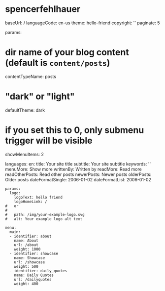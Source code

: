 # spencerfehlhauer
baseUrl: /
languageCode: en-us
theme: hello-friend
copyright: ''
paginate: 5

params:
  # dir name of your blog content (default is `content/posts`)
  contentTypeName: posts
  # "dark" or "light"
  defaultTheme: dark
  # if you set this to 0, only submenu trigger will be visible
  showMenuItems: 2

languages:
  en:
    title: Your site title
    subtitle: Your site subtitle
    keywords: ''
    menuMore: Show more
    writtenBy: Written by
    readMore: Read more
    readOtherPosts: Read other posts
    newerPosts: Newer posts
    olderPosts: Older posts
    dateFormatSingle: 2006-01-02
    dateFormatList: 2006-01-02
    
    params:
      logo:
        logoText: hello friend
        logoHomeLink: /
    #   or
    #
    #   path: /img/your-example-logo.svg
    #   alt: Your example logo alt text
    
    menu:
      main:
      - identifier: about
        name: About
        url: /about
        weight: 1000
      - identifier: showcase
        name: Showcase
        url: /showcase
        weight: 500
      - identifier: daily_quotes
        name: Daily Quotes
        url: /dailyquotes
        weight: 400
